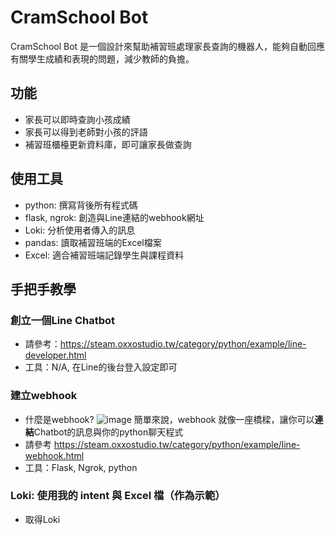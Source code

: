 # CramSchool Bot

CramSchool Bot 是一個設計來幫助補習班處理家長查詢的機器人，能夠自動回應有關學生成績和表現的問題，減少教師的負擔。

## 功能
- 家長可以即時查詢小孩成績
- 家長可以得到老師對小孩的評語
- 補習班櫃檯更新資料庫，即可讓家長做查詢

## 使用工具
- python: 撰寫背後所有程式碼
- flask, ngrok: 創造與Line連結的webhook網址
- Loki: 分析使用者傳入的訊息
- pandas: 讀取補習班端的Excel檔案
- Excel: 適合補習班端記錄學生與課程資料

## 手把手教學
### 創立一個Line Chatbot
- 請參考：https://steam.oxxostudio.tw/category/python/example/line-developer.html
- 工具：N/A, 在Line的後台登入設定即可
### 建立webhook
- 什麼是webhook?
![image](https://github.com/user-attachments/assets/24e7e97f-3abe-4f1d-a427-32509c45f94b)
簡單來說，webhook 就像一座橋樑，讓你可以**連結**Chatbot的訊息與你的python聊天程式
- 請參考 https://steam.oxxostudio.tw/category/python/example/line-webhook.html
- 工具：Flask, Ngrok, python
### Loki: 使用我的 intent 與 Excel 檔（作為示範）
- 取得Loki
  
  
